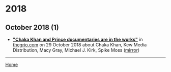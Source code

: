 # 2018

## October 2018 (1)

 - [**"Chaka Khan and Prince documentaries are in the works"**](https://thegrio.com/2018/10/29/chaka-khan-and-prince-documentaries-are-in-the-works/) in [thegrio.com](https://thegrio.com/) on 29 October 2018 about Chaka Khan, Kew Media Distribution, Macy Gray, Michael J. Kirk, Spike Moss ([mirror](https://web.archive.org/web/*/https://thegrio.com/2018/10/29/chaka-khan-and-prince-documentaries-are-in-the-works/))

----

[Home](../)
